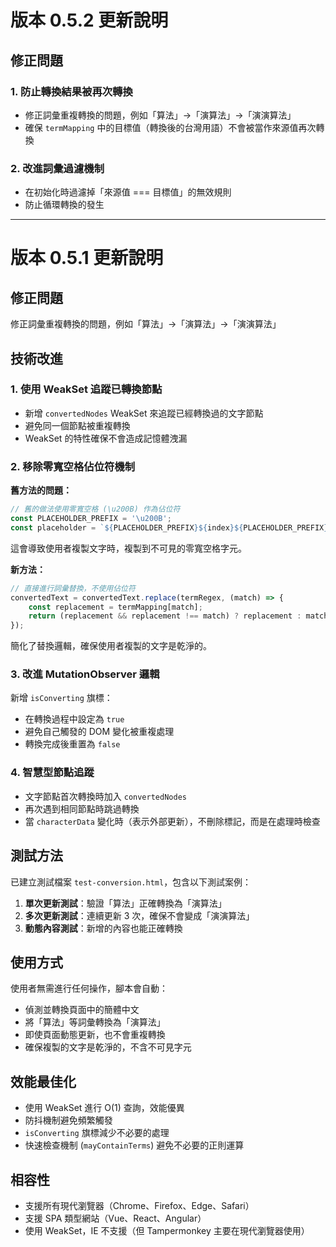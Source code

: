 # 版本 0.5.2 更新說明

## 修正問題

### 1. 防止轉換結果被再次轉換
- 修正詞彙重複轉換的問題，例如「算法」→「演算法」→「演演算法」
- 確保 `termMapping` 中的目標值（轉換後的台灣用語）不會被當作來源值再次轉換

### 2. 改進詞彙過濾機制
- 在初始化時過濾掉「來源值 === 目標值」的無效規則
- 防止循環轉換的發生

---

# 版本 0.5.1 更新說明

## 修正問題

修正詞彙重複轉換的問題，例如「算法」→「演算法」→「演演算法」

## 技術改進

### 1. 使用 WeakSet 追蹤已轉換節點

- 新增 `convertedNodes` WeakSet 來追蹤已經轉換過的文字節點
- 避免同一個節點被重複轉換
- WeakSet 的特性確保不會造成記憶體洩漏

### 2. 移除零寬空格佔位符機制

**舊方法的問題：**
```javascript
// 舊的做法使用零寬空格 (\u200B) 作為佔位符
const PLACEHOLDER_PREFIX = '\u200B';
const placeholder = `${PLACEHOLDER_PREFIX}${index}${PLACEHOLDER_PREFIX}`;
```

這會導致使用者複製文字時，複製到不可見的零寬空格字元。

**新方法：**
```javascript
// 直接進行詞彙替換，不使用佔位符
convertedText = convertedText.replace(termRegex, (match) => {
    const replacement = termMapping[match];
    return (replacement && replacement !== match) ? replacement : match;
});
```

簡化了替換邏輯，確保使用者複製的文字是乾淨的。

### 3. 改進 MutationObserver 邏輯

新增 `isConverting` 旗標：
- 在轉換過程中設定為 `true`
- 避免自己觸發的 DOM 變化被重複處理
- 轉換完成後重置為 `false`

### 4. 智慧型節點追蹤

- 文字節點首次轉換時加入 `convertedNodes`
- 再次遇到相同節點時跳過轉換
- 當 `characterData` 變化時（表示外部更新），不刪除標記，而是在處理時檢查

## 測試方法

已建立測試檔案 `test-conversion.html`，包含以下測試案例：

1. **單次更新測試**：驗證「算法」正確轉換為「演算法」
2. **多次更新測試**：連續更新 3 次，確保不會變成「演演算法」
3. **動態內容測試**：新增的內容也能正確轉換

## 使用方式

使用者無需進行任何操作，腳本會自動：
- 偵測並轉換頁面中的簡體中文
- 將「算法」等詞彙轉換為「演算法」
- 即使頁面動態更新，也不會重複轉換
- 確保複製的文字是乾淨的，不含不可見字元

## 效能最佳化

- 使用 WeakSet 進行 O(1) 查詢，效能優異
- 防抖機制避免頻繁觸發
- `isConverting` 旗標減少不必要的處理
- 快速檢查機制 (`mayContainTerms`) 避免不必要的正則運算

## 相容性

- 支援所有現代瀏覽器（Chrome、Firefox、Edge、Safari）
- 支援 SPA 類型網站（Vue、React、Angular）
- 使用 WeakSet，IE 不支援（但 Tampermonkey 主要在現代瀏覽器使用）
